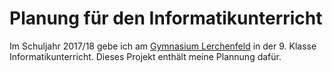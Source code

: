 # Planung für den Informatikunterricht

Im Schuljahr 2017/18 gebe ich am [Gymnasium Lerchenfeld](http://www.gyle.de/) in der 9. Klasse Informatikunterricht. Dieses Projekt enthält meine Plannung dafür.
